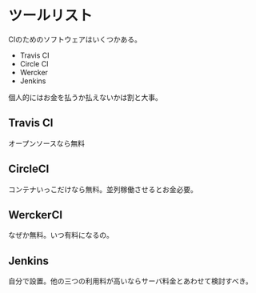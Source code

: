 # ツールリスト

CIのためのソフトウェアはいくつかある。

 * Travis CI
 * Circle CI
 * Wercker
 * Jenkins

個人的にはお金を払うか払えないかは割と大事。

## Travis CI

オープンソースなら無料

## CircleCI

コンテナいっこだけなら無料。並列稼働させるとお金必要。

## WerckerCI

なぜか無料。いつ有料になるの。

## Jenkins

自分で設置。他の三つの利用料が高いならサーバ料金とあわせて検討すべき。
